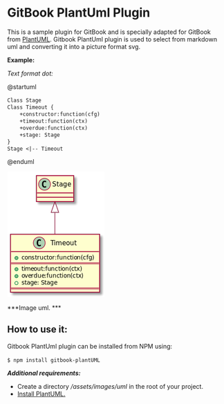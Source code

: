 **GitBook PlantUml Plugin**
==============

This is a sample plugin for GitBook and is specially adapted for GitBook from [PlantUML](http://www.plantuml.com/index.html). Gitbook PlantUml plugin is used to select from markdown uml and converting it into a picture format svg.

**Example:**

*Text format dot:*

@startuml

	Class Stage
	Class Timeout {
		+constructor:function(cfg)
		+timeout:function(ctx)
		+overdue:function(ctx)
		+stage: Stage
	}
 	Stage <|-- Timeout

@enduml

![](./images/uml.png)

***Image uml. ***

**How to use it:**
--------------

Gitbook PlantUml plugin can be installed from NPM using:

```$ npm install gitbook-plantUML```

***Additional requirements:***

 - Create a directory */assets/images/uml* in the root of your project.
 - [Install PlantUML.](http://www.plantuml.com/download.html)
